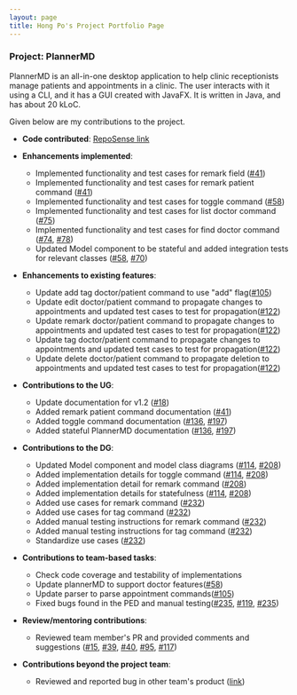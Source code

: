 ```yaml
---
layout: page
title: Hong Po's Project Portfolio Page
---
```


### Project: PlannerMD

PlannerMD is an all-in-one desktop application to help clinic receptionists manage patients and appointments in a clinic. The user interacts with it using a CLI, and it has a GUI created with JavaFX. It is written in Java, and has about 20 kLoC.

Given below are my contributions to the project.

* **Code contributed**: [RepoSense link](https://nus-cs2103-ay2122s1.github.io/tp-dashboard/?search=hpkoh&sort=groupTitle&sortWithin=title&since=2021-09-17&timeframe=commit&mergegroup=&groupSelect=groupByRepos&breakdown=false&tabOpen=true&tabType=authorship&tabAuthor=hpkoh&tabRepo=AY2122S1-CS2103T-T11-3%2Ftp%5Bmaster%5D&authorshipIsMergeGroup=false&authorshipFileTypes=docs~functional-code~test-code~other&authorshipIsBinaryFileTypeChecked=false)

* **Enhancements implemented**:
  * Implemented functionality and test cases for remark field ([#41](https://github.com/AY2122S1-CS2103T-T11-3/tp/pull/41))
  * Implemented functionality and test cases for remark patient command ([#41](https://github.com/AY2122S1-CS2103T-T11-3/tp/pull/41))
  * Implemented functionality and test cases for toggle command ([#58](https://github.com/AY2122S1-CS2103T-T11-3/tp/pull/58))
  * Implemented functionality and test cases for list doctor command ([#75](https://github.com/AY2122S1-CS2103T-T11-3/tp/pull/75))
  * Implemented functionality and test cases for find doctor command ([#74](https://github.com/AY2122S1-CS2103T-T11-3/tp/pull/74), [#78](https://github.com/AY2122S1-CS2103T-T11-3/tp/pull/78))
  * Updated Model component to be stateful and added integration tests for relevant classes ([#58](https://github.com/AY2122S1-CS2103T-T11-3/tp/pull/58), [#70](https://github.com/AY2122S1-CS2103T-T11-3/tp/pull/70))
  
* **Enhancements to existing features**:
  * Update add tag doctor/patient command to use "add" flag([#105](https://github.com/AY2122S1-CS2103T-T11-3/tp/pull/105))
  * Update edit doctor/patient command to propagate changes to appointments and updated test cases to test for propagation([#122](https://github.com/AY2122S1-CS2103T-T11-3/tp/pull/122))
  * Update remark doctor/patient command to propagate changes to appointments and updated test cases to test for propagation([#122](https://github.com/AY2122S1-CS2103T-T11-3/tp/pull/122))
  * Update tag doctor/patient command to propagate changes to appointments and updated test cases to test for propagation([#122](https://github.com/AY2122S1-CS2103T-T11-3/tp/pull/122))
  * Update delete doctor/patient command to propagate deletion to appointments and updated test cases to test for propagation([#122](https://github.com/AY2122S1-CS2103T-T11-3/tp/pull/122))
  
* **Contributions to the UG**:
  * Update documentation for v1.2 ([#18](https://github.com/AY2122S1-CS2103T-T11-3/tp/pull/18))
  * Added remark patient command documentation ([#41](https://github.com/AY2122S1-CS2103T-T11-3/tp/pull/41))
  * Added toggle command documentation ([#136](https://github.com/AY2122S1-CS2103T-T11-3/tp/pull/136), [#197](https://github.com/AY2122S1-CS2103T-T11-3/tp/pull/197))
  * Added stateful PlannerMD documentation ([#136](https://github.com/AY2122S1-CS2103T-T11-3/tp/pull/136), [#197](https://github.com/AY2122S1-CS2103T-T11-3/tp/pull/197))

* **Contributions to the DG**:
  * Updated Model component and model class diagrams ([#114](https://github.com/AY2122S1-CS2103T-T11-3/tp/pull/114), [#208](https://github.com/AY2122S1-CS2103T-T11-3/tp/pull/208))
  * Added implementation details for toggle command ([#114](https://github.com/AY2122S1-CS2103T-T11-3/tp/pull/114), [#208](https://github.com/AY2122S1-CS2103T-T11-3/tp/pull/208))
  * Added implementation detail for remark command ([#208](https://github.com/AY2122S1-CS2103T-T11-3/tp/pull/208))
  * Added implementation details for statefulness ([#114](https://github.com/AY2122S1-CS2103T-T11-3/tp/pull/114), [#208](https://github.com/AY2122S1-CS2103T-T11-3/tp/pull/208))
  * Added use cases for remark command ([#232](https://github.com/AY2122S1-CS2103T-T11-3/tp/pull/232))
  * Added use cases for tag command ([#232](https://github.com/AY2122S1-CS2103T-T11-3/tp/pull/232))
  * Added manual testing instructions for remark command ([#232](https://github.com/AY2122S1-CS2103T-T11-3/tp/pull/232))
  * Added manual testing instructions for tag command ([#232](https://github.com/AY2122S1-CS2103T-T11-3/tp/pull/232))
  * Standardize use cases ([#232](https://github.com/AY2122S1-CS2103T-T11-3/tp/pull/232))

* **Contributions to team-based tasks**:
  * Check code coverage and testability of implementations
  * Update plannerMD to support doctor features([#58](https://github.com/AY2122S1-CS2103T-T11-3/tp/pull/58))
  * Update parser to parse appointment commands([#105](https://github.com/AY2122S1-CS2103T-T11-3/tp/pull/105))
  * Fixed bugs found in the PED and manual testing([#235](https://github.com/AY2122S1-CS2103T-T11-3/tp/pull/235), [#119](https://github.com/AY2122S1-CS2103T-T11-3/tp/pull/119), [#235](https://github.com/AY2122S1-CS2103T-T11-3/tp/pull/235))

* **Review/mentoring contributions**:
  * Reviewed team member's PR and provided comments and suggestions ([#15](https://github.com/AY2122S1-CS2103T-T11-3/tp/pull/15), [#39](https://github.com/AY2122S1-CS2103T-T11-3/tp/pull/39), [#40](https://github.com/AY2122S1-CS2103T-T11-3/tp/pull/40), [#95](https://github.com/AY2122S1-CS2103T-T11-3/tp/pull/95), [#117](https://github.com/AY2122S1-CS2103T-T11-3/tp/pull/117))

* **Contributions beyond the project team**:
  * Reviewed and reported bug in other team's product ([link](https://github.com/hpkoh/ped/issues))
